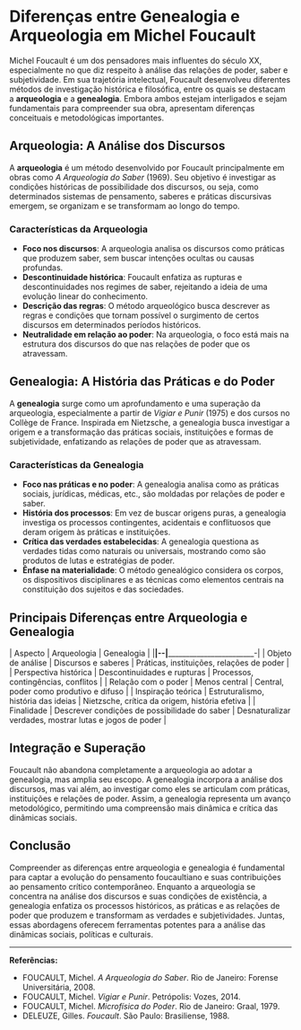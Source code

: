 
# Diferenças entre Genealogia e Arqueologia em Michel Foucault

Michel Foucault é um dos pensadores mais influentes do século XX, especialmente no que diz respeito à análise das relações de poder, saber e subjetividade. Em sua trajetória intelectual, Foucault desenvolveu diferentes métodos de investigação histórica e filosófica, entre os quais se destacam a **arqueologia** e a **genealogia**. Embora ambos estejam interligados e sejam fundamentais para compreender sua obra, apresentam diferenças conceituais e metodológicas importantes.

## Arqueologia: A Análise dos Discursos

A **arqueologia** é um método desenvolvido por Foucault principalmente em obras como *A Arqueologia do Saber* (1969). Seu objetivo é investigar as condições históricas de possibilidade dos discursos, ou seja, como determinados sistemas de pensamento, saberes e práticas discursivas emergem, se organizam e se transformam ao longo do tempo.

### Características da Arqueologia

- **Foco nos discursos**: A arqueologia analisa os discursos como práticas que produzem saber, sem buscar intenções ocultas ou causas profundas.
- **Descontinuidade histórica**: Foucault enfatiza as rupturas e descontinuidades nos regimes de saber, rejeitando a ideia de uma evolução linear do conhecimento.
- **Descrição das regras**: O método arqueológico busca descrever as regras e condições que tornam possível o surgimento de certos discursos em determinados períodos históricos.
- **Neutralidade em relação ao poder**: Na arqueologia, o foco está mais na estrutura dos discursos do que nas relações de poder que os atravessam.

## Genealogia: A História das Práticas e do Poder

A **genealogia** surge como um aprofundamento e uma superação da arqueologia, especialmente a partir de *Vigiar e Punir* (1975) e dos cursos no Collège de France. Inspirada em Nietzsche, a genealogia busca investigar a origem e a transformação das práticas sociais, instituições e formas de subjetividade, enfatizando as relações de poder que as atravessam.

### Características da Genealogia

- **Foco nas práticas e no poder**: A genealogia analisa como as práticas sociais, jurídicas, médicas, etc., são moldadas por relações de poder e saber.
- **História dos processos**: Em vez de buscar origens puras, a genealogia investiga os processos contingentes, acidentais e conflituosos que deram origem às práticas e instituições.
- **Crítica das verdades estabelecidas**: A genealogia questiona as verdades tidas como naturais ou universais, mostrando como são produtos de lutas e estratégias de poder.
- **Ênfase na materialidade**: O método genealógico considera os corpos, os dispositivos disciplinares e as técnicas como elementos centrais na constituição dos sujeitos e das sociedades.

## Principais Diferenças entre Arqueologia e Genealogia

| Aspecto                | Arqueologia                                      | Genealogia                                      |
|________________________|________________________________________________--|________________________________________________-|
| Objeto de análise      | Discursos e saberes                              | Práticas, instituições, relações de poder       |
| Perspectiva histórica  | Descontinuidades e rupturas                      | Processos, contingências, conflitos             |
| Relação com o poder    | Menos central                                    | Central, poder como produtivo e difuso          |
| Inspiração teórica     | Estruturalismo, história das ideias              | Nietzsche, crítica da origem, história efetiva  |
| Finalidade             | Descrever condições de possibilidade do saber    | Desnaturalizar verdades, mostrar lutas e jogos de poder |

## Integração e Superação

Foucault não abandona completamente a arqueologia ao adotar a genealogia, mas amplia seu escopo. A genealogia incorpora a análise dos discursos, mas vai além, ao investigar como eles se articulam com práticas, instituições e relações de poder. Assim, a genealogia representa um avanço metodológico, permitindo uma compreensão mais dinâmica e crítica das dinâmicas sociais.

## Conclusão

Compreender as diferenças entre arqueologia e genealogia é fundamental para captar a evolução do pensamento foucaultiano e suas contribuições ao pensamento crítico contemporâneo. Enquanto a arqueologia se concentra na análise dos discursos e suas condições de existência, a genealogia enfatiza os processos históricos, as práticas e as relações de poder que produzem e transformam as verdades e subjetividades. Juntas, essas abordagens oferecem ferramentas potentes para a análise das dinâmicas sociais, políticas e culturais.

___

**Referências:**

- FOUCAULT, Michel. *A Arqueologia do Saber*. Rio de Janeiro: Forense Universitária, 2008.
- FOUCAULT, Michel. *Vigiar e Punir*. Petrópolis: Vozes, 2014.
- FOUCAULT, Michel. *Microfísica do Poder*. Rio de Janeiro: Graal, 1979.
- DELEUZE, Gilles. *Foucault*. São Paulo: Brasiliense, 1988.
```
